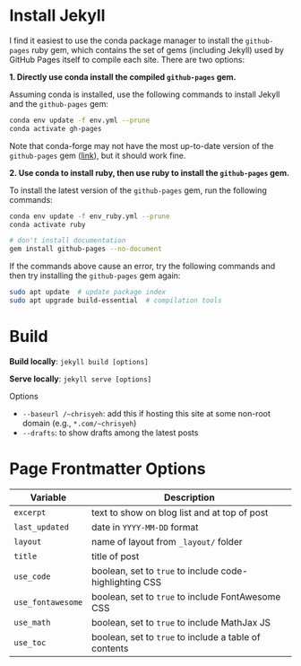 # Install Jekyll

I find it easiest to use the conda package manager to install the `github-pages` ruby gem, which contains the set of gems (including Jekyll) used by GitHub Pages itself to compile each site. There are two options:

**1. Directly use conda install the compiled `github-pages` gem.**

Assuming conda is installed, use the following commands to install Jekyll and the `github-pages` gem:

```bash
conda env update -f env.yml --prune
conda activate gh-pages
```

Note that conda-forge may not have the most up-to-date version of the `github-pages` gem ([link](https://anaconda.org/conda-forge/rb-github-pages)), but it should work fine.

**2. Use conda to install ruby, then use ruby to install the `github-pages` gem.**

To install the latest version of the `github-pages` gem, run the following commands:

```bash
conda env update -f env_ruby.yml --prune
conda activate ruby

# don't install documentation
gem install github-pages --no-document
```

If the commands above cause an error, try the following commands and then try installing the `github-pages` gem again:

```bash
sudo apt update  # update package index
sudo apt upgrade build-essential  # compilation tools
```


# Build

**Build locally**: `jekyll build [options]`

**Serve locally**: `jekyll serve [options]`

Options
- `--baseurl /~chrisyeh`: add this if hosting this site at some non-root domain (e.g., `*.com/~chrisyeh`)
- `--drafts`: to show drafts among the latest posts

# Page Frontmatter Options

Variable            | Description
--------------------|------------
`excerpt`           | text to show on blog list and at top of post
`last_updated`      | date in `YYYY-MM-DD` format
`layout`            | name of layout from `_layout/` folder
`title`             | title of post
`use_code`          | boolean, set to `true` to include code-highlighting CSS
`use_fontawesome`   | boolean, set to `true` to include FontAwesome CSS
`use_math`          | boolean, set to `true` to include MathJax JS
`use_toc`           | boolean, set to `true` to include a table of contents
